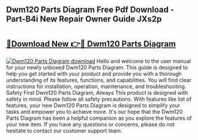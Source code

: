 ## Dwm120 Parts Diagram Free Pdf Download - Part-B4i New Repair Owner Guide JXs2p

# <h2><a href="http://dfm7oat.blite.top/?on=Dwm120+Parts+Diagram">🔗Download New 👉🔴 Dwm120 Parts Diagram</a></h2>

[![Dwm120 Parts Diagram download](https://i.imgur.com/lujVjoI.png)](http://dfm7oat.blite.top/?on=Dwm120+Parts+Diagram)
Hello and welcome to the user manual for your newly unboxed Dwm120 Parts Diagram. This guide is designed to help you get started with your product and provide you with a thorough understanding of its features, functions, and capabilities. You will find clear instructions for installation, operation, maintenance, and troubleshooting. Safety First Dwm120 Parts Diagram, Always This product is designed with safety in mind. Please follow all safety precautions. With features like list of features, your new Dwm120 Parts Diagram is designed to simplify your tasks and empower you to achieve more. It's our hope that the Dwm120 Parts Diagram has been a helpful companion as you explore the features of your new item. If you have any questions or concerns, please do not hesitate to contact our customer support team.
